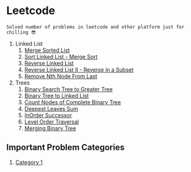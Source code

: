 # Leetcode

    Solved number of problems in leetcode and other platform just for chilling 😎

1. Linked List
	1. [Merge Sorted List](https://github.com/irshedahamed/leetcode/blob/main/MergeSortedList.java)
	1. [Sort Linked List - Merge Sort](https://github.com/irshedahamed/leetcode/blob/main/SortLinkedList.java)
	1. [Reverse Linked List](https://github.com/irshedahamed/leetcode/blob/main/ReverseLinkedList.java)
	1. [Reverse Linked List II - Reverse in a Subset](https://github.com/irshedahamed/leetcode/blob/main/ReverseLinkedListII.java)
	1. [Remove Nth Node From Last](https://github.com/irshedahamed/leetcode/blob/main/RemoveNthNodeFromLast.java)
1. Trees
	1. [Binary Search Tree to Greater Tree](https://github.com/irshedahamed/leetcode/blob/main/Trees/BSTtoGST.java)
	2. [Binary Tree to Linked List](https://github.com/irshedahamed/leetcode/blob/main/Trees/BinaryTreeToLinkedList.java)
	3. [Count Nodes of Complete Binary Tree](https://github.com/irshedahamed/leetcode/blob/main/Trees/CountNodesOfCompleteBinaryTree.java)
	4. [Deepest Leaves Sum](https://github.com/irshedahamed/leetcode/blob/main/Trees/DeepestLeavesSum.java)
	5. [InOrder Successor](https://github.com/irshedahamed/leetcode/blob/main/Trees/InOrderSuccessor.java)
	6. [Level Order Traversal](https://github.com/irshedahamed/leetcode/blob/main/Trees/LevelOrderTraversal.java)
	7. [Merging Binary Tree](https://github.com/irshedahamed/leetcode/blob/main/Trees/MergingBinaryTree.java)


## Important Problem Categories
  1. [Category 1](https://github.com/irshedahamed/leetcode/blob/main/ImportantProb/Catergory_G.md)
 

